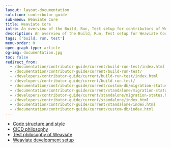```yaml
---
layout: layout-documentation
solution: contributor-guide
sub-menu: Weaviate Core
title: Weaviate Core
intro: An overview of the Build, Run, Test setup for contributors of Weaviate Core.
description: An overview of the Build, Run, Test setup for Weaviate Core contributors.
tags: ['build, run, test']
menu-order: 0
open-graph-type: article
og-img: documentation.jpg
toc: false
redirect_from:
  - /documentation/contributor-guide/current/build-run-test/index.html
  - /documentation/contributor-guide/current/build-run-test/
  - /developers/contributor-guide/current/build-run-test/index.html
  - /developers/contributor-guide/current/build-run-test/
  - /documentation/contributor-guide/current/custom-db/migration-status.html
  - /documentation/contributor-guide/current/standalone/migration-status.html
  - /developers/contributor-guide/current/standalone/migration-status.html
  - /developers/contributor-guide/current/standalone/index.html
  - /documentation/contributor-guide/current/standalone/index.html
  - /documentation/contributor-guide/current/custom-db/index.html
---
```


- [Code structure and style](./structure.html)
- [CICD philosophy](./cicd.html)
- [Test philosophy of Weaviate](./tests.html)
- [Weaviate development setup](./setup.html)